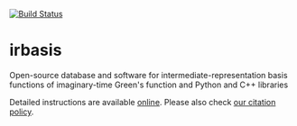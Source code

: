[![Build Status](https://travis-ci.org/SpM-lab/irbasis.svg?branch=master)](https://travis-ci.org/SpM-lab)

irbasis
======
Open-source database and software for intermediate-representation basis functions of imaginary-time Green's function and Python and C++ libraries

Detailed instructions are available [online](https://github.com/SpM-lab/irbasis/wiki).
Please also check [our citation policy](https://github.com/SpM-lab/irbasis/wiki/Citation-policy).